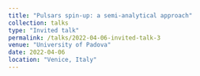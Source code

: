 ```yaml
---
title: "Pulsars spin-up: a semi-analytical approach"
collection: talks
type: "Invited talk"
permalink: /talks/2022-04-06-invited-talk-3
venue: "University of Padova"
date: 2022-04-06
location: "Venice, Italy"
---
```

